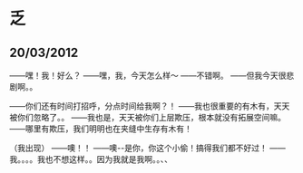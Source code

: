 # 乏

## 20/03/2012

——嘿！我！好么？
——嘿，我，今天怎么样～
——不错啊。
——但我今天很悲剧啊。。

——你们还有时间打招呼，分点时间给我啊？！
——我也很重要的有木有，天天被你们忽略了。。
——我也是，天天被你们上层欺压，根本就没有拓展空间嘛。
——哪里有欺压，我们明明也在夹缝中生存有木有！

（我出现）
——噢！！
——噢--是你，你这个小偷！搞得我们都不好过！
——我。。。。我也不想这样。。因为我就是我啊。。、、
